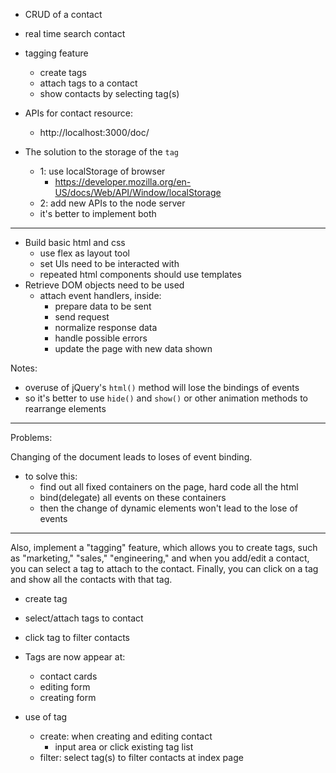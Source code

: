 - CRUD of a contact
- real time search contact
- tagging feature
  - create tags
  - attach tags to a contact
  - show contacts by selecting tag(s)

- APIs for contact resource:
  - http://localhost:3000/doc/
- The solution to the storage of the `tag`
  - 1: use localStorage of browser
    - https://developer.mozilla.org/en-US/docs/Web/API/Window/localStorage
  - 2: add new APIs to the node server
  - it's better to implement both

---

- Build basic html and css
  - use flex as layout tool
  - set UIs need to be interacted with
  - repeated html components should use templates
- Retrieve DOM objects need to be used
  - attach event handlers, inside:
    - prepare data to be sent
    - send request
    - normalize response data
    - handle possible errors
    - update the page with new data shown


Notes:

- overuse of jQuery's `html()` method will lose the bindings of events
- so it's better to use `hide()` and `show()` or other animation methods to rearrange elements

---

Problems:

Changing of the document leads to loses of event binding.
- to solve this:
  - find out all fixed containers on the page, hard code all the html
  - bind(delegate) all events on these containers
  - then the change of dynamic elements won't lead to the lose of events

---

Also, implement a "tagging" feature, which allows you to create tags, such as "marketing," "sales," "engineering," and when you add/edit a contact, you can select a tag to attach to the contact. Finally, you can click on a tag and show all the contacts with that tag.

- create tag
- select/attach tags to contact
- click tag to filter contacts

- Tags are now appear at:
  - contact cards
  - editing form
  - creating form

- use of tag
  - create: when creating and editing contact
    - input area or click existing tag list
  - filter: select tag(s) to filter contacts at index page
